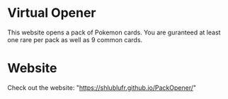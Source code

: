 # Virtual Opener
This website opens a pack of Pokemon cards. You are guranteed at least one rare per pack as well as 9 common cards.

# Website
Check out the website: "https://shlublufr.github.io/PackOpener/"
